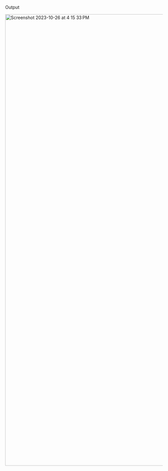 Output

<img width="1440" alt="Screenshot 2023-10-26 at 4 15 33 PM" src="https://github.com/AmanRana07/MscDSB-MDS171-23122105-Aman/assets/75392511/bffd5111-7391-4e5a-afdf-6c87d4ec4846">
